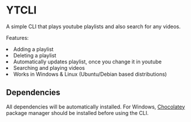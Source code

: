 # YTCLI

A simple CLI that plays youtube playlists and also search for any videos.

Features:
<li> Adding a playlist
<li> Deleting a playlist
<li> Automatically updates playlist, once you change it in youtube
<li> Searching and playing videos
<li> Works in Windows & Linux (Ubuntu/Debian based distributions)


## Dependencies

All dependencies will be automatically installed. For Windows, <a href="https://chocolatey.org/install">Chocolatey</a> package manager should be installed before using the CLI.